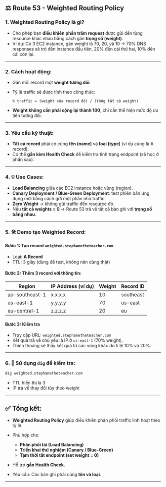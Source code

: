 ## ⚖️ Route 53 - **Weighted Routing Policy**

### 1. **Weighted Routing Policy** là gì?

* Cho phép bạn **điều khiển phần trăm request** được gửi đến từng resource khác nhau bằng cách gán **trọng số (weight)**.
* Ví dụ: Có 3 EC2 instance, gán weight là 70, 20, và 10 → 70% DNS responses sẽ trỏ đến instance đầu tiên, 20% đến cái thứ hai, 10% đến cái còn lại.

---

### 2. Cách hoạt động:

* Gán mỗi record một **weight tương đối**.

* Tỷ lệ traffic sẽ được tính theo công thức:

  ```
  % traffic = (weight của record đó) / (tổng tất cả weight)
  ```

* **Weight không cần phải cộng lại thành 100**, chỉ cần thể hiện mức độ ưu tiên tương đối.

---

### 3. Yêu cầu kỹ thuật:

* **Tất cả record** phải có cùng **tên (name)** và **loại (type)** (ví dụ cùng là A record).
* Có thể **gắn kèm Health Check** để kiểm tra tình trạng endpoint (sẽ học ở phần sau).

---

### 4. 💡 Use Cases:

* **Load Balancing** giữa các EC2 instance hoặc vùng (region).
* **Canary Deployment / Blue-Green Deployment**: test phiên bản ứng dụng mới bằng cách gửi một phần nhỏ traffic.
* **Zero Weight** → không gửi traffic đến resource đó.
* Nếu **tất cả weights = 0** → Route 53 trả về tất cả bản ghi với **trọng số bằng nhau**.

---

### 5. 🛠 Demo tạo Weighted Record:

#### Bước 1: Tạo record `weighted.stephanetheteacher.com`

* Loại: **A Record**
* TTL: 3 giây (dùng để test, không nên dùng thật)

#### Bước 2: Thêm 3 record với thông tin:

| Region         | IP Address (ví dụ) | Weight | Record ID |
| -------------- | ------------------ | ------ | --------- |
| ap-southeast-1 | x.x.x.x            | 10     | southeast |
| us-east-1      | y.y.y.y            | 70     | us-east   |
| eu-central-1   | z.z.z.z            | 20     | eu        |

#### Bước 3: Kiểm tra

* Truy cập URL: `weighted.stephanetheteacher.com`
* Kết quả trả về chủ yếu là IP ở `us-east-1` (70% weight).
* Thỉnh thoảng sẽ thấy kết quả từ các vùng khác do tỉ lệ 10% và 20%.

---

### 6. 🧪 Sử dụng `dig` để kiểm tra:

```bash
dig weighted.stephanetheteacher.com
```

* TTL hiển thị là 3
* IP trả về thay đổi tùy theo weight

---

## ✅ Tổng kết:

* **Weighted Routing Policy** giúp điều khiển phân phối traffic linh hoạt theo tỷ lệ.
* Phù hợp cho:

  * **Phân phối tải (Load Balancing)**
  * **Triển khai thử nghiệm (Canary / Blue-Green)**
  * **Tạm thời tắt endpoint (set weight = 0)**
* Hỗ trợ **gắn Health Check**.
* Yêu cầu: Các bản ghi phải cùng **tên và loại**.

---
